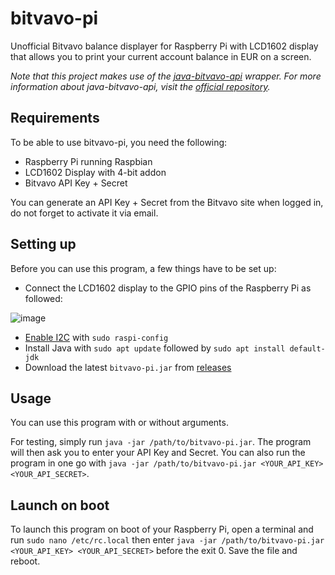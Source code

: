 # bitvavo-pi
Unofficial Bitvavo balance displayer for Raspberry Pi with LCD1602 display that allows you to print your current account balance in EUR on a screen.

_Note that this project makes use of the [java-bitvavo-api](https://github.com/bitvavo/java-bitvavo-api) wrapper. For more information about java-bitvavo-api, visit the [official repository](https://github.com/bitvavo/java-bitvavo-api)._

## Requirements

To be able to use bitvavo-pi, you need the following:
* Raspberry Pi running Raspbian
* LCD1602 Display with 4-bit addon
* Bitvavo API Key + Secret

You can generate an API Key + Secret from the Bitvavo site when logged in, do not forget to activate it via email.

## Setting up

Before you can use this program, a few things have to be set up:
* Connect the LCD1602 display to the GPIO pins of the Raspberry Pi as followed:

![image](https://user-images.githubusercontent.com/64023154/115477815-09746c00-a245-11eb-8243-2710e7ef7a32.png)
* [Enable I2C](https://www.raspberrypi-spy.co.uk/2014/11/enabling-the-i2c-interface-on-the-raspberry-pi/) with `sudo raspi-config`
* Install Java with `sudo apt update` followed by `sudo apt install default-jdk` 
* Download the latest `bitvavo-pi.jar` from [releases](https://github.com/hiddevanesch/bitvavo-pi/releases)

## Usage

You can use this program with or without arguments.

For testing, simply run `java -jar /path/to/bitvavo-pi.jar`. The program will then ask you to enter your API Key and Secret.
You can also run the program in one go with `java -jar /path/to/bitvavo-pi.jar <YOUR_API_KEY> <YOUR_API_SECRET>`.

## Launch on boot

To launch this program on boot of your Raspberry Pi, open a terminal and run `sudo nano /etc/rc.local` then enter `java -jar /path/to/bitvavo-pi.jar <YOUR_API_KEY> <YOUR_API_SECRET>` before the exit 0. Save the file and reboot.
